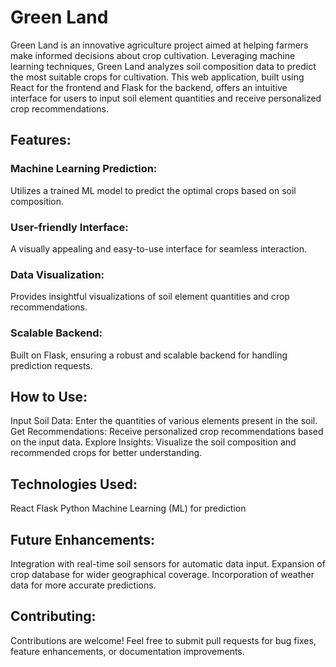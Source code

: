 # Green Land
Green Land is an innovative agriculture project aimed at helping farmers make informed decisions about crop cultivation. Leveraging machine learning techniques, Green Land analyzes soil composition data to predict the most suitable crops for cultivation. This web application, built using React for the frontend and Flask for the backend, offers an intuitive interface for users to input soil element quantities and receive personalized crop recommendations.

## Features:
### Machine Learning Prediction: 
Utilizes a trained ML model to predict the optimal crops based on soil composition.
### User-friendly Interface: 
A visually appealing and easy-to-use interface for seamless interaction.
### Data Visualization: 
Provides insightful visualizations of soil element quantities and crop recommendations.
### Scalable Backend: 
Built on Flask, ensuring a robust and scalable backend for handling prediction requests.
## How to Use:
Input Soil Data: Enter the quantities of various elements present in the soil.
Get Recommendations: Receive personalized crop recommendations based on the input data.
Explore Insights: Visualize the soil composition and recommended crops for better understanding.
## Technologies Used:
React
Flask
Python
Machine Learning (ML) for prediction
## Future Enhancements:
Integration with real-time soil sensors for automatic data input.
Expansion of crop database for wider geographical coverage.
Incorporation of weather data for more accurate predictions.
## Contributing:
Contributions are welcome! Feel free to submit pull requests for bug fixes, feature enhancements, or documentation improvements.
